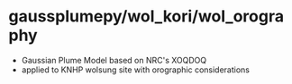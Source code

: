 # gaussplumepy/wol_kori/wol_orography
- Gaussian Plume Model based on NRC's XOQDOQ
- applied to KNHP wolsung site with orographic considerations

